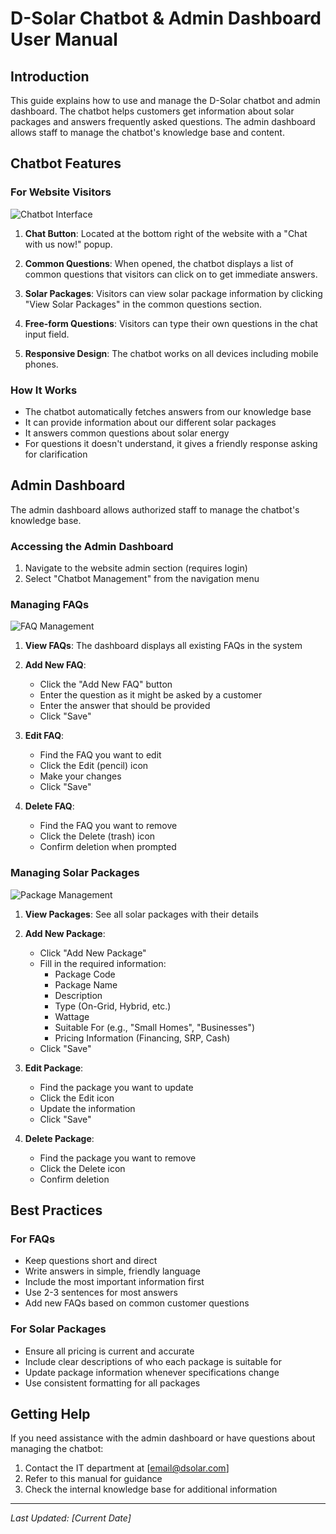 # D-Solar Chatbot & Admin Dashboard User Manual

## Introduction

This guide explains how to use and manage the D-Solar chatbot and admin dashboard. The chatbot helps customers get information about solar packages and answers frequently asked questions. The admin dashboard allows staff to manage the chatbot's knowledge base and content.

## Chatbot Features

### For Website Visitors

![Chatbot Interface](chatbot-interface.jpg)

1. **Chat Button**: Located at the bottom right of the website with a "Chat with us now!" popup.

2. **Common Questions**: When opened, the chatbot displays a list of common questions that visitors can click on to get immediate answers.

3. **Solar Packages**: Visitors can view solar package information by clicking "View Solar Packages" in the common questions section.

4. **Free-form Questions**: Visitors can type their own questions in the chat input field.

5. **Responsive Design**: The chatbot works on all devices including mobile phones.

### How It Works

- The chatbot automatically fetches answers from our knowledge base
- It can provide information about our different solar packages
- It answers common questions about solar energy
- For questions it doesn't understand, it gives a friendly response asking for clarification

## Admin Dashboard

The admin dashboard allows authorized staff to manage the chatbot's knowledge base.

### Accessing the Admin Dashboard

1. Navigate to the website admin section (requires login)
2. Select "Chatbot Management" from the navigation menu

### Managing FAQs

![FAQ Management](faq-management.jpg)

1. **View FAQs**: The dashboard displays all existing FAQs in the system
2. **Add New FAQ**:
   - Click the "Add New FAQ" button
   - Enter the question as it might be asked by a customer
   - Enter the answer that should be provided
   - Click "Save"

3. **Edit FAQ**:
   - Find the FAQ you want to edit
   - Click the Edit (pencil) icon
   - Make your changes
   - Click "Save"

4. **Delete FAQ**:
   - Find the FAQ you want to remove
   - Click the Delete (trash) icon
   - Confirm deletion when prompted

### Managing Solar Packages

![Package Management](package-management.jpg)

1. **View Packages**: See all solar packages with their details
2. **Add New Package**:
   - Click "Add New Package"
   - Fill in the required information:
     * Package Code
     * Package Name
     * Description
     * Type (On-Grid, Hybrid, etc.)
     * Wattage
     * Suitable For (e.g., "Small Homes", "Businesses")
     * Pricing Information (Financing, SRP, Cash)
   - Click "Save"

3. **Edit Package**:
   - Find the package you want to update
   - Click the Edit icon
   - Update the information
   - Click "Save"

4. **Delete Package**:
   - Find the package you want to remove
   - Click the Delete icon
   - Confirm deletion

## Best Practices

### For FAQs

- Keep questions short and direct
- Write answers in simple, friendly language
- Include the most important information first
- Use 2-3 sentences for most answers
- Add new FAQs based on common customer questions

### For Solar Packages

- Ensure all pricing is current and accurate
- Include clear descriptions of who each package is suitable for
- Update package information whenever specifications change
- Use consistent formatting for all packages

## Getting Help

If you need assistance with the admin dashboard or have questions about managing the chatbot:

1. Contact the IT department at [email@dsolar.com]
2. Refer to this manual for guidance
3. Check the internal knowledge base for additional information

---

*Last Updated: [Current Date]* 